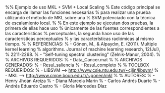 %% Ejemplo de uso MKL + SVM + Local Scaling
% Este código principal se encarga de llamar las funciones necesarias
% para realizar una prueba utilizando el método de MKL sobre una
% SVM potenciado con la técnica de escalamiento local.
% 
% En este ejemplo se ejecutan dos pruebas, la primera de ellas hace uso
% únicamente de las fuentes correspondientes a las características
% perceptuales, la segunda hace uso de las características perceptuales
% y las características radiómicas al mismo tiempo.
% 
% REFERENCIAS: 
%     - Gönen, M., & Alpaydın, E. (2011). Multiple kernel learning
%       algorithms. Journal of machine learning research, 12(Jul),
%       2211-2268.
%     - "Self-tuning spectral clustering" (Zelnik-Manor, 2004). 
% 
% ARCHIVOS REQUERIDOS:
%     - Data_Cancer.mat
% 
% ARCHIVOS GENERADOS:
%     - Resul_saliencia
%     - Resul_completo
% 
% TOOLBOX REQUERIDOS:
%     - LIBSVM --> http://www.csie.ntu.edu.tw/~cjlin/libsvm/
%     - MKL    --> http://www.cmpe.boun.edu.tr/~gonen/mkl
% 
% AUTORES:
%     - Henry Jhoán Areiza
%     - Diana Marcela Marín
%     - Carlos Andrés Duarte
%     - Andrés Eduardo Castro
%     - Gloria Mercedes Díaz
 
